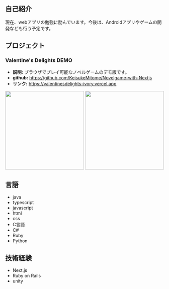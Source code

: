## 自己紹介
現在、webアプリの勉強に励んでいます。今後は、Androidアプリやゲームの開発なども行う予定です。

## プロジェクト
### Valentine's Delights DEMO
- **説明:** ブラウザでプレイ可能なノベルゲームのデモ版です。
- **github:** https://github.com/KeisukeMitome/Novelgame-with-Nextjs
- **リンク:** https://valentinesdelights-ivory.vercel.app
<img src="https://github.com/KeisukeMitome/mygame1/assets/107669579/7bad744e-cb15-4f1c-9c6f-681e4567215c" width="250px">
<img src="https://github.com/KeisukeMitome/mygame1/assets/107669579/049e1735-8cb0-4bff-abcf-4dea18739dab" width="250px">

## 言語
- java
- typescript
- javascript
- html
- css
- C言語
- C#
- Ruby
- Python

## 技術経験
- Next.js
- Ruby on Rails
- unity

